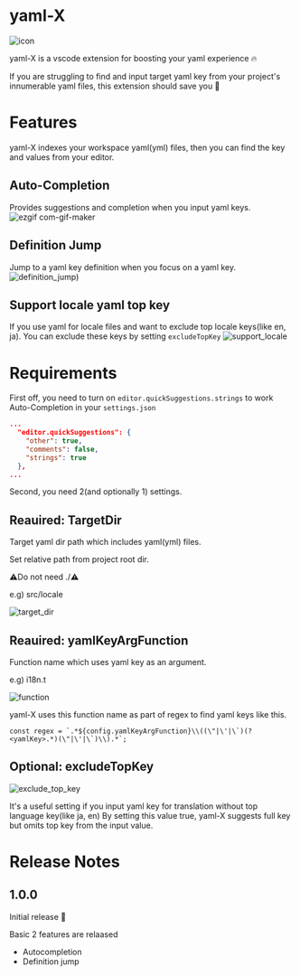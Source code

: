 # yaml-X

![icon](https://user-images.githubusercontent.com/6919381/115827049-b9fd8e00-a446-11eb-970e-335a71e32404.png)

yaml-X is a vscode extension for boosting your yaml experience 🔥

If you are struggling to find and input target yaml key from your project's innumerable yaml files, this extension should save you 💪

# **Features**

yaml-X indexes your workspace yaml(yml) files, then you can find the key and values from your editor.

## Auto-Completion

Provides suggestions and completion when you input yaml keys.
![ezgif com-gif-maker](https://user-images.githubusercontent.com/6919381/115826696-43f92700-a446-11eb-9b2e-c1e940367017.gif)


## Definition Jump

Jump to a yaml key definition when you focus on a yaml key.
![definition_jump](https://user-images.githubusercontent.com/6919381/115826856-7c990080-a446-11eb-8c21-cf10d5e0e8a4.gif))


## Support locale yaml top key

If you use yaml for locale files and want to exclude top locale keys(like en, ja).
You can exclude these keys by setting `excludeTopKey`
![support_locale](https://user-images.githubusercontent.com/6919381/115827521-59bb1c00-a447-11eb-8374-0d4349afdbbc.gif)



# Requirements

First off, you need to turn on `editor.quickSuggestions.strings` to work Auto-Completion in your `settings.json`

```json
...
  "editor.quickSuggestions": {
    "other": true,
    "comments": false,
    "strings": true
  },
...
```

Second, you need 2(and optionally 1) settings.

## **Reauired: TargetDir**

Target yaml dir path which includes yaml(yml) files. 

Set relative path from project root dir.

⚠️Do not need ./⚠️

 e.g) src/locale

![target_dir](https://user-images.githubusercontent.com/6919381/115827592-78211780-a447-11eb-9286-046239dc93ba.jpg)



## **Reauired: yamlKeyArgFunction**

Function name which uses yaml key as an argument.

e.g) i18n.t

![function](https://user-images.githubusercontent.com/6919381/115827611-7eaf8f00-a447-11eb-87b7-eaf6a69bd237.jpg)


yaml-X uses this function name as part of regex to find yaml keys like this.

```tsx
const regex = `.*${config.yamlKeyArgFunction}\\((\"|\'|\`)(?<yamlKey>.*)(\"|\'|\`)\\).*`;
```



## Optional: excludeTopKey

![exclude_top_key](https://user-images.githubusercontent.com/6919381/115827633-8707ca00-a447-11eb-844d-85191ac07132.jpg)

It's a useful setting if you input yaml key for translation without top language key(like ja, en)
By setting this value true, yaml-X suggests full key but omits top key from the input value.

<!-- **## FAQ** -->

# Release Notes
## 1.0.0

Initial release 🎉

Basic 2 features are relaased

- Autocompletion
- Definition jump
